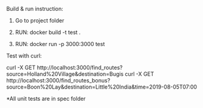 Build & run instruction:
1. Go to project folder

2. RUN: docker build -t test .

3. RUN: docker run -p 3000:3000 test

Test with curl:

curl -X GET http://localhost:3000/find_routes\?source\=Holland%20Village\&destination\=Bugis
curl -X GET http://localhost:3000/find_routes_bonus\?source\=Boon%20Lay\&destination\=Little%20India\&time\=2019-08-05T07:00

*All unit tests are in spec folder
